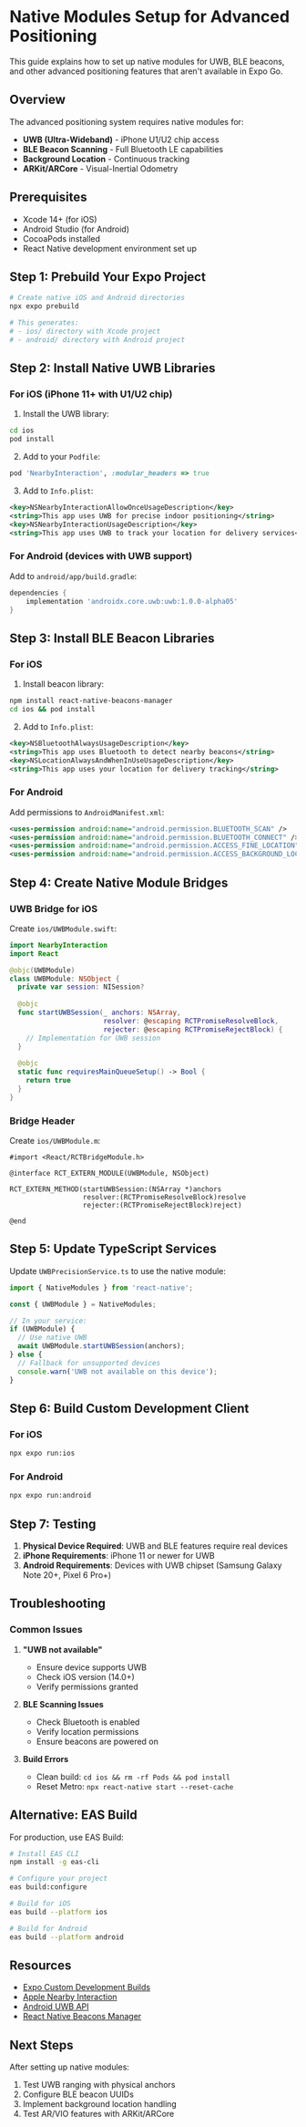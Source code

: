 # Native Modules Setup for Advanced Positioning

This guide explains how to set up native modules for UWB, BLE beacons, and other advanced positioning features that aren't available in Expo Go.

## Overview

The advanced positioning system requires native modules for:
- **UWB (Ultra-Wideband)** - iPhone U1/U2 chip access
- **BLE Beacon Scanning** - Full Bluetooth LE capabilities
- **Background Location** - Continuous tracking
- **ARKit/ARCore** - Visual-Inertial Odometry

## Prerequisites

- Xcode 14+ (for iOS)
- Android Studio (for Android)
- CocoaPods installed
- React Native development environment set up

## Step 1: Prebuild Your Expo Project

```bash
# Create native iOS and Android directories
npx expo prebuild

# This generates:
# - ios/ directory with Xcode project
# - android/ directory with Android project
```

## Step 2: Install Native UWB Libraries

### For iOS (iPhone 11+ with U1/U2 chip)

1. Install the UWB library:
```bash
cd ios
pod install
```

2. Add to your `Podfile`:
```ruby
pod 'NearbyInteraction', :modular_headers => true
```

3. Add to `Info.plist`:
```xml
<key>NSNearbyInteractionAllowOnceUsageDescription</key>
<string>This app uses UWB for precise indoor positioning</string>
<key>NSNearbyInteractionUsageDescription</key>
<string>This app uses UWB to track your location for delivery services</string>
```

### For Android (devices with UWB support)

Add to `android/app/build.gradle`:
```gradle
dependencies {
    implementation 'androidx.core.uwb:uwb:1.0.0-alpha05'
}
```

## Step 3: Install BLE Beacon Libraries

### For iOS

1. Install beacon library:
```bash
npm install react-native-beacons-manager
cd ios && pod install
```

2. Add to `Info.plist`:
```xml
<key>NSBluetoothAlwaysUsageDescription</key>
<string>This app uses Bluetooth to detect nearby beacons</string>
<key>NSLocationAlwaysAndWhenInUseUsageDescription</key>
<string>This app uses your location for delivery tracking</string>
```

### For Android

Add permissions to `AndroidManifest.xml`:
```xml
<uses-permission android:name="android.permission.BLUETOOTH_SCAN" />
<uses-permission android:name="android.permission.BLUETOOTH_CONNECT" />
<uses-permission android:name="android.permission.ACCESS_FINE_LOCATION" />
<uses-permission android:name="android.permission.ACCESS_BACKGROUND_LOCATION" />
```

## Step 4: Create Native Module Bridges

### UWB Bridge for iOS

Create `ios/UWBModule.swift`:
```swift
import NearbyInteraction
import React

@objc(UWBModule)
class UWBModule: NSObject {
  private var session: NISession?
  
  @objc
  func startUWBSession(_ anchors: NSArray,
                       resolver: @escaping RCTPromiseResolveBlock,
                       rejecter: @escaping RCTPromiseRejectBlock) {
    // Implementation for UWB session
  }
  
  @objc
  static func requiresMainQueueSetup() -> Bool {
    return true
  }
}
```

### Bridge Header

Create `ios/UWBModule.m`:
```objc
#import <React/RCTBridgeModule.h>

@interface RCT_EXTERN_MODULE(UWBModule, NSObject)

RCT_EXTERN_METHOD(startUWBSession:(NSArray *)anchors
                  resolver:(RCTPromiseResolveBlock)resolve
                  rejecter:(RCTPromiseRejectBlock)reject)

@end
```

## Step 5: Update TypeScript Services

Update `UWBPrecisionService.ts` to use the native module:

```typescript
import { NativeModules } from 'react-native';

const { UWBModule } = NativeModules;

// In your service:
if (UWBModule) {
  // Use native UWB
  await UWBModule.startUWBSession(anchors);
} else {
  // Fallback for unsupported devices
  console.warn('UWB not available on this device');
}
```

## Step 6: Build Custom Development Client

### For iOS
```bash
npx expo run:ios
```

### For Android
```bash
npx expo run:android
```

## Step 7: Testing

1. **Physical Device Required**: UWB and BLE features require real devices
2. **iPhone Requirements**: iPhone 11 or newer for UWB
3. **Android Requirements**: Devices with UWB chipset (Samsung Galaxy Note 20+, Pixel 6 Pro+)

## Troubleshooting

### Common Issues

1. **"UWB not available"**
   - Ensure device supports UWB
   - Check iOS version (14.0+)
   - Verify permissions granted

2. **BLE Scanning Issues**
   - Check Bluetooth is enabled
   - Verify location permissions
   - Ensure beacons are powered on

3. **Build Errors**
   - Clean build: `cd ios && rm -rf Pods && pod install`
   - Reset Metro: `npx react-native start --reset-cache`

## Alternative: EAS Build

For production, use EAS Build:

```bash
# Install EAS CLI
npm install -g eas-cli

# Configure your project
eas build:configure

# Build for iOS
eas build --platform ios

# Build for Android
eas build --platform android
```

## Resources

- [Expo Custom Development Builds](https://docs.expo.dev/development/build/)
- [Apple Nearby Interaction](https://developer.apple.com/documentation/nearbyinteraction)
- [Android UWB API](https://developer.android.com/guide/topics/connectivity/uwb)
- [React Native Beacons Manager](https://github.com/MacKentoch/react-native-beacons-manager)

## Next Steps

After setting up native modules:
1. Test UWB ranging with physical anchors
2. Configure BLE beacon UUIDs
3. Implement background location handling
4. Test AR/VIO features with ARKit/ARCore
